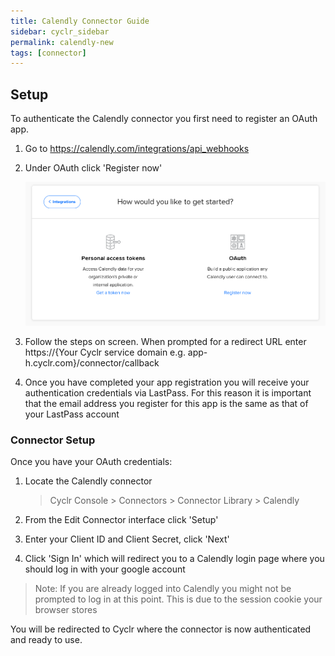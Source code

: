 ```yaml
---
title: Calendly Connector Guide
sidebar: cyclr_sidebar
permalink: calendly-new
tags: [connector]
---
```


## Setup

To authenticate the Calendly connector you first need to register an OAuth app.

1. Go to <https://calendly.com/integrations/api_webhooks>

2. Under OAuth click 'Register now'

   ![calendly oauth setup](./images/calendly_1.png)

3. Follow the steps on screen. When prompted for a redirect URL enter https://{Your Cyclr service domain e.g. <span>app-h.cyclr.</span>com}/connector/callback

4. Once you have completed your app registration you will receive your authentication credentials via LastPass. For this reason it is important that the email address you register for this app is the same as that of your LastPass account

### Connector Setup

Once you have your OAuth credentials:

1. Locate the Calendly connector

   > Cyclr Console > Connectors > Connector Library > Calendly

2. From the Edit Connector interface click 'Setup'

3. Enter your Client ID and Client Secret, click 'Next'

4. Click 'Sign In' which will redirect you to a Calendly login page where you should log in with your google account

> Note: If you are already logged into Calendly you might not be prompted to log in at this point. This is due to the session cookie your browser stores

You will be redirected to Cyclr where the connector is now authenticated and ready to use.
